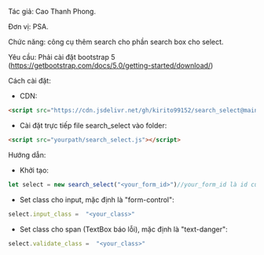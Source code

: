 Tác giả: Cao Thanh Phong.

Đơn vị: PSA.

Chức năng: công cụ thêm search cho phần search box cho select.

Yêu cầu: Phải cài đặt bootstrap 5 (https://getbootstrap.com/docs/5.0/getting-started/download/)

Cách cài đặt:
-  CDN:
```html
<script src="https://cdn.jsdelivr.net/gh/kirito99152/search_select@main/search_select.js"></script>
```
-  Cài đặt trực tiếp file search_select vào folder:
```html
<script src="yourpath/search_select.js"></script>
```
Hướng dẫn:
-  Khởi tạo:
```js
let select = new search_select("<your_form_id>")//your_form_id là id của form muốn thêm search box
```
-  Set class cho input, mặc định là "form-control":
```js
select.input_class =  "<your_class>"
```
-  Set class cho span (TextBox báo lỗi), mặc định là "text-danger":
```js
select.validate_class =  "<your_class>"
```
